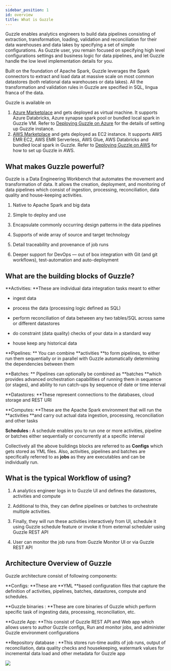 ```yaml
---
sidebar_position: 1
id: overview
title: What is Guzzle
---
```

Guzzle enables analytics engineers to build data pipelines consisting of extraction, transformation, loading, validation and reconciliation for their data warehouses and data lakes by specifying a set of simple configurations. As Guzzle user, you remain focused on specifying high level configurations settings and business logic for data pipelines, and let Guzzle handle the low level implementation details for you.

Built on the foundation of Apache Spark, Guzzle leverages the Spark connectors to extract and load data at massive scale on most common datastores (both relational data warehouses or data lakes). All the transformation and validation rules in Guzzle are specified in SQL, lingua franca of the data. 

Guzzle is available on 
1. [Azure Marketplace](https://portal.azure.com) and gets deployed as virtual machine. It supports Azure Databricks, Azure synapse spark pool or bundled local spark in Guzzle VM. 
Refer to [Deploying Guzzle on Azure](./deploying_guzzle_on_microsoft_azure) for the details of setting up Guzzle instance. 
2. [AWS Marketplace](https://aws.amazon.com/marketplace/pp/prodview-cdai6bjd4gkiw) and gets deployed as EC2 instance. It supports AWS EMR EC2, AWS EMR Serverless, AWS Glue, AWS Databricks and bundled local spark in Guzzle. Refer to [Deploying Guzzle on AWS](./deploying_guzzle_on_aws) for how to set up Guzzle in AWS.

## What makes Guzzle powerful?

Guzzle is a Data Engineering Workbench that automates the movement and transformation of data. It allows the creation, deployment, and monitoring of data pipelines which consist of ingestion, processing, reconciliation, data quality and house-keeping activities.

1. Native to Apache Spark and big data

2. Simple to deploy and use

3. Encapsulate commonly occurring design patterns in the data pipelines

4. Supports of wide array of source and target technology

5. Detail traceability and provenance of job runs

6. Deeper support for DevOps — out of box integration with Git (and git workflows), test-automation and auto-deployment

## What are the building blocks of Guzzle?

**Activities: **These are individual data integration tasks meant to either 

* ingest data 

* process the data (processing logic defined as SQL) 

* perform reconciliation of data between any two tables/SQL across same or different datastores

* do constraint (data quality) checks of your data in a standard way

* house keep any historical data

**Pipelines: ** You can combine **activities **to form pipelines, to either run them sequentially or in parallel with Guzzle automatically determining the dependencies between them

**Batches: ** Pipelines can optionally be combined as **batches **which provides advanced orchestration capabilities of running them in sequence (or stages), and ability to run catch-ups by sequence of date or time interval

**Datastores: **These represent connections to the databases, cloud storage and REST URI

**Computes: **These are the Apache Spark environment that will run the **activities **and carry out actual data ingestion, processing, reconciliation and other tasks

**Schedules :** A schedule enables you to run one or more activities, pipeline or batches either sequentially or concurrently at a specific interval

Collectively all the above buildings blocks are referred to as **Configs** which gets stored as YML files. Also, activities, pipelines and batches are specifically referred to as **jobs** as they are executables and can be individually run.

## What is the typical Workflow of using?

1. A analytics engineer logs in to Guzzle UI and defines the datastores, activities and compute 

2. Additional to this, they can define pipelines or batches to orchestrate multiple activities.

3. Finally, they will run these activities interactively from UI, schedule it using Guzzle schedule feature or invoke it from external scheduler using Guzzle REST API

4. User can monitor the job runs from Guzzle Monitor UI or via Guzzle REST API

## Architecture Overview of Guzzle

Guzzle architecture consist of following components: 

**Configs: **These are **YML **based configuration files that capture the definition of activities, pipelines, batches, datastores, compute and schedules. 

**Guzzle binaries : **These are core binaries of Guzzle which perform specific task of ingesting data, processing, reconciliation, etc.

**Guzzle App: **This consist of Guzzle REST API and Web app which allows users to author Guzzle configs, Run and monitor jobs, and administer Guzzle environment configurations 

**Repository database : **This stores run-time audits of job runs, output of reconciliation, data quality checks and housekeeping, watermark values for incremental data load and other metadata for Guzzle app

<a href="https://guzzle.justanalytics.com/assets/images/introduction0-b696e32182bbff8bdc6b8bc65919c9de.png" target="_self">
    <img src="/img/docs/introduction/introduction0.png"  />
</a>
